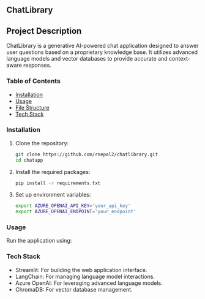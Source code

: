 ## ChatLibrary

## Project Description
ChatLibrary is a generative AI-powered chat application designed to answer user questions based on a proprietary knowledge base. It utilizes advanced language models and vector databases to provide accurate and context-aware responses.

### Table of Contents
- [Installation](#installation)
- [Usage](#usage)
- [File Structure](#file-structure)
- [Tech Stack](#technologies-used)

### Installation
1. Clone the repository:
   ```bash
   git clone https://github.com/rnepal2/chatlibrary.git
   cd chatapp
   ```
2. Install the required packages:
   ```bash
   pip install -r requirements.txt
   ```
3. Set up environment variables:
   ```bash
   export AZURE_OPENAI_API_KEY='your_api_key'
   export AZURE_OPENAI_ENDPOINT='your_endpoint'
   ```

### Usage
Run the application using:

### Tech Stack
- Streamlit: For building the web application interface.
- LangChain: For managing language model interactions.
- Azure OpenAI: For leveraging advanced language models.
- ChromaDB: For vector database management.
